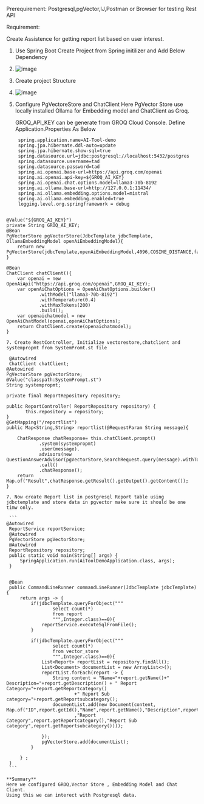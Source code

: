 Prerequirement: Postgresql,pgVector,IJ,Postman or Browser for testing Rest API

Requirement:

Create Assistence for getting report list based on user interest.

1. Use Spring Boot Create Project from Spring initilizer and Add Below Dependency
2. ![image](https://github.com/user-attachments/assets/bbfaca8e-8823-48a3-9094-38478077873e)

3. Create project Structure
4. ![image](https://github.com/user-attachments/assets/e3b65bcb-12bd-4107-94c8-0c802d2786ed)

5. Configure PgVectoreStore and ChatClient
   Here PgVector Store use locally installed Ollama for Embedding model and ChatClient as Groq.

   GROQ_API_KEY can be generate from GROQ Cloud Console.
   Define Application.Properties As Below
   ```
    spring.application.name=AI-Tool-demo
    spring.jpa.hibernate.ddl-auto=update
    spring.jpa.hibernate.show-sql=true
    spring.datasource.url=jdbc:postgresql://localhost:5432/postgres
    spring.datasource.username=tad
    spring.datasource.password=tad
    spring.ai.openai.base-url=https://api.groq.com/openai
    spring.ai.openai.api-key=${GROQ_AI_KEY}
    spring.ai.openai.chat.options.model=llama3-70b-8192
    spring.ai.ollama.base-url=http://127.0.0.1:11434/
    spring.ai.ollama.embedding.options.model=mistral
    spring.ai.ollama.embedding.enabled=true
    logging.level.org.springframework = debug
```

   ```
    @Value("${GROQ_AI_KEY}")
    private String GROQ_AI_KEY;
    @Bean
    PgVectorStore pgVectorStore(JdbcTemplate jdbcTemplate, OllamaEmbeddingModel openAiEmbeddingModel){
        return new PgVectorStore(jdbcTemplate,openAiEmbeddingModel,4096,COSINE_DISTANCE,false,NONE,true);
    }

    @Bean
    ChatClient chatClient(){
        var openai = new OpenAiApi("https://api.groq.com/openai",GROQ_AI_KEY);
        var openAiChatOptions = OpenAiChatOptions.builder()
                .withModel("llama3-70b-8192")
                .withTemperature(0.4)
                .withMaxTokens(200)
                .build();
        var openaichatmodel = new OpenAiChatModel(openai,openAiChatOptions);
        return ChatClient.create(openaichatmodel);
    }
   ```
7. Create RestController, Initialize vectorestore,chatclient and systempropmt from SystemPromt.st file
   ```
     @Autowired
     ChatClient chatClient;
    @Autowired
    PgVectorStore pgVectorStore;
    @Value("classpath:SystemPrompt.st")
    String systempropmt;

    private final ReportRepository repository;

    public ReportController( ReportRepository repository) {
           this.repository = repository;
    }
    @GetMapping("/reportlist")
    public Map<String,String> reportlist(@RequestParam String message){

        ChatResponse chatResponse= this.chatClient.prompt()
                .system(systempropmt)
                .user(message).
                advisors(new QuestionAnswerAdvisor(pgVectorStore,SearchRequest.query(message).withTopK(2)))
                .call()
                .chatResponse();
        return Map.of("Result",chatResponse.getResult().getOutput().getContent());
    }
   ```
   7. Now create Report list in postgresql Report table using jdbctemplate and store data in pgvector make sure it should be one timw only.
      
    ```
@Autowired
	ReportService reportService;
	@Autowired
	PgVectorStore pgVectorStore;
	@Autowired
	ReportRepository repository;
	public static void main(String[] args) {
		SpringApplication.run(AiToolDemoApplication.class, args);
	}


	@Bean
	public CommandLineRunner commandLineRunner(JdbcTemplate jdbcTemplate){
		return args -> {
			if(jdbcTemplate.queryForObject("""
					select count(*)
					from report
					""",Integer.class)==0){
				reportService.executeSqlFromFile();
			}

			if(jdbcTemplate.queryForObject("""
					select count(*)
					from vector_store
					""",Integer.class)==0){
				List<Report> reportList = repository.findAll();
				List<Document> documentList = new ArrayList<>();
				reportList.forEach(report -> {
					String content = "Name="+report.getName()+" Description="+report.getDescription() + " Report Category="+report.getReportcategory()
							+" Report Sub category="+report.getReportsubcategory();
					documentList.add(new Document(content, Map.of("ID",report.getId(),"Name",report.getName(),"Description",report.getDescription()
							,"Report Category",report.getReportcategory(),"Report Sub category",report.getReportsubcategory())));

				});
				pgVectorStore.add(documentList);
			}

		} ;
	}
    ```

**Summary**
Here we configured GROQ,Vector Store , Embedding Model and Chat Client.
Using this we can interect with Postgresql data.
